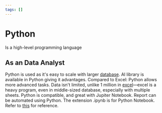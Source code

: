 ```yaml
---
tags: []
---
```

# Python
Is a high-level programming language 
## As an Data Analyst
Python is used as it's easy to scale with larger [database](Database).
AI library is available in Python giving it advantages.
Compared to Excel:
	Python allows more advanced tasks.
	Data isn't limited, unlike 1 million in [excel](Excel)—excel is a heavy program, even in middle-sized database, especially with multiple sheets.
Python is compatible, and great with Jupiter Notebook.
Report can be automated using Python.
The extension .ipynb is for Python Notebook.
Refer to [this](https://colab.research.google.com/drive/1ERSFOaF98qANRbcjLpItOYZbPSCusAVH?usp=share_link) for reference.